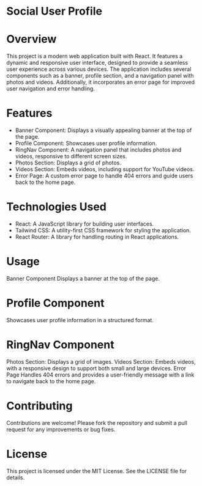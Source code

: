 # Social User Profile

# Overview
This project is a modern web application built with React. It features a dynamic and responsive user interface, designed to provide a seamless user experience across various devices. The application includes several components such as a banner, profile section, and a navigation panel with photos and videos. Additionally, it incorporates an error page for improved user navigation and error handling.

# Features
* Banner Component: Displays a visually appealing banner at the top of the page.
* Profile Component: Showcases user profile information.
* RingNav Component: A navigation panel that includes photos and videos, responsive to different screen sizes.
* Photos Section: Displays a grid of photos.
* Videos Section: Embeds videos, including support for YouTube videos.
* Error Page: A custom error page to handle 404 errors and guide users back to the home page.
# Technologies Used
* React: A JavaScript library for building user interfaces.
* Tailwind CSS: A utility-first CSS framework for styling the application.
* React Router: A library for handling routing in React applications.


# Usage
Banner Component
Displays a banner at the top of the page.

# Profile Component
Showcases user profile information in a structured format.

# RingNav Component
Photos Section: Displays a grid of images.
Videos Section: Embeds videos, with a responsive design to support both small and large devices.
Error Page
Handles 404 errors and provides a user-friendly message with a link to navigate back to the home page.

# Contributing
Contributions are welcome! Please fork the repository and submit a pull request for any improvements or bug fixes.

# License
This project is licensed under the MIT License. See the LICENSE file for details.